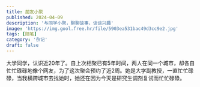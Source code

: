 ```yaml
---
title: 朋友小聚
published: 2024-04-09
description: '与同学小聚，聊聊故事，谈谈兴趣'
image: 'https://img.gool.free.hr/file/5903ea531bac49d3cc9e2.jpg'
tags: [随笔]
category: '杂记'
draft: false 
---
```

大学同学，认识近20年了。自上次相聚已有5年时间，两人在同一个城市，却各自忙忙碌碌地像个网友，为了这次聚会预约了近2周。她是大学副教授，一直忙忙碌碌，当我横跨城市去找她时，她还在因为今天是研究生调剂复试而忙忙碌碌。
